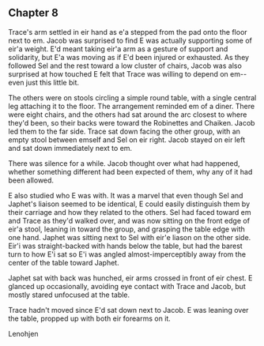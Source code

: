 ---
---


## Chapter 8

Trace's arm settled in eir hand as e'a stepped from the pad onto the
floor next to em.  Jacob was surprised to find E was actually
supporting some of eir'a weight.  E'd meant taking eir'a arm as a
gesture of support and solidarity, but E'a was moving as if E'd been
injured or exhausted.  As they followed Sel and the rest toward a low
cluster of chairs, Jacob was also surprised at how touched E felt that
Trace was willing to depend on em--even just this little bit.

The others were on stools circling a simple round table, with a single
central leg attaching it to the floor.  The arrangement reminded em of
a diner.  There were eight chairs, and the others had sat around the
arc closest to where they'd been, so their backs were toward the
Robinettes and Chaiken.  Jacob led them to the far side.  Trace sat
down facing the other group, with an empty stool between emself and
Sel on eir right.  Jacob stayed on eir left and sat down immediately
next to em.

There was silence for a while.  Jacob thought over what had happened,
whether something different had been expected of them, why any of it
had been allowed.

E also studied who E was with.  It was a marvel that even though Sel
and Japhet's liaison seemed to be identical, E could easily
distinguish them by their carriage and how they related to the others.
Sel had faced toward em and Trace as they'd walked over, and was now
sitting on the front edge of eir'a stool, leaning in toward the group,
and grasping the table edge with one hand.  Japhet was sitting next to
Sel with eir'e liason on the other side.  Eir'i was straight-backed
with hands below the table, but had the barest turn to how E'i sat so
E'i was angled almost-imperceptibly away from the center of the table
toward Japhet.

Japhet sat with back was hunched, eir arms crossed in front of eir
chest.  E glanced up occasionally, avoiding eye contact with Trace and
Jacob, but mostly stared unfocused at the table.

Trace hadn't moved since E'd sat down next to Jacob.  E was leaning
over the table, propped up with both eir forearms on it.  



Lenohjen
